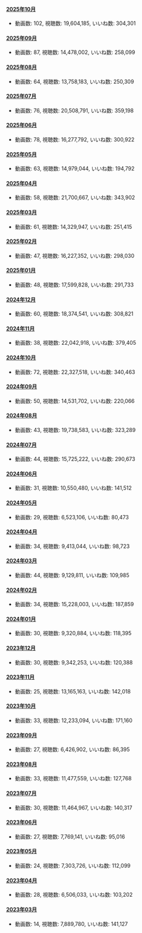 #### [2025年10月](videos/202510 "wikilink")

-   動画数: 102, 視聴数: 19,604,185, いいね数: 304,301

#### [2025年09月](videos/202509 "wikilink")

-   動画数: 87, 視聴数: 14,478,002, いいね数: 258,099

#### [2025年08月](videos/202508 "wikilink")

-   動画数: 64, 視聴数: 13,758,183, いいね数: 250,309

#### [2025年07月](videos/202507 "wikilink")

-   動画数: 76, 視聴数: 20,508,791, いいね数: 359,198

#### [2025年06月](videos/202506 "wikilink")

-   動画数: 78, 視聴数: 16,277,792, いいね数: 300,922

#### [2025年05月](videos/202505 "wikilink")

-   動画数: 63, 視聴数: 14,979,044, いいね数: 194,792

#### [2025年04月](videos/202504 "wikilink")

-   動画数: 58, 視聴数: 21,700,667, いいね数: 343,902

#### [2025年03月](videos/202503 "wikilink")

-   動画数: 61, 視聴数: 14,329,947, いいね数: 251,415

#### [2025年02月](videos/202502 "wikilink")

-   動画数: 47, 視聴数: 16,227,352, いいね数: 298,030

#### [2025年01月](videos/202501 "wikilink")

-   動画数: 48, 視聴数: 17,599,828, いいね数: 291,733

#### [2024年12月](videos/202412 "wikilink")

-   動画数: 60, 視聴数: 18,374,541, いいね数: 308,821

#### [2024年11月](videos/202411 "wikilink")

-   動画数: 38, 視聴数: 22,042,918, いいね数: 379,405

#### [2024年10月](videos/202410 "wikilink")

-   動画数: 72, 視聴数: 22,327,518, いいね数: 340,463

#### [2024年09月](videos/202409 "wikilink")

-   動画数: 50, 視聴数: 14,531,702, いいね数: 220,066

#### [2024年08月](videos/202408 "wikilink")

-   動画数: 43, 視聴数: 19,738,583, いいね数: 323,289

#### [2024年07月](videos/202407 "wikilink")

-   動画数: 44, 視聴数: 15,725,222, いいね数: 290,673

#### [2024年06月](videos/202406 "wikilink")

-   動画数: 31, 視聴数: 10,550,480, いいね数: 141,512

#### [2024年05月](videos/202405 "wikilink")

-   動画数: 29, 視聴数: 6,523,106, いいね数: 80,473

#### [2024年04月](videos/202404 "wikilink")

-   動画数: 34, 視聴数: 9,413,044, いいね数: 98,723

#### [2024年03月](videos/202403 "wikilink")

-   動画数: 44, 視聴数: 9,129,811, いいね数: 109,985

#### [2024年02月](videos/202402 "wikilink")

-   動画数: 34, 視聴数: 15,228,003, いいね数: 187,859

#### [2024年01月](videos/202401 "wikilink")

-   動画数: 30, 視聴数: 9,320,884, いいね数: 118,395

#### [2023年12月](videos/202312 "wikilink")

-   動画数: 30, 視聴数: 9,342,253, いいね数: 120,388

#### [2023年11月](videos/202311 "wikilink")

-   動画数: 25, 視聴数: 13,165,163, いいね数: 142,018

#### [2023年10月](videos/202310 "wikilink")

-   動画数: 33, 視聴数: 12,233,094, いいね数: 171,160

#### [2023年09月](videos/202309 "wikilink")

-   動画数: 27, 視聴数: 6,426,902, いいね数: 86,395

#### [2023年08月](videos/202308 "wikilink")

-   動画数: 33, 視聴数: 11,477,559, いいね数: 127,768

#### [2023年07月](videos/202307 "wikilink")

-   動画数: 30, 視聴数: 11,464,967, いいね数: 140,317

#### [2023年06月](videos/202306 "wikilink")

-   動画数: 27, 視聴数: 7,769,141, いいね数: 95,016

#### [2023年05月](videos/202305 "wikilink")

-   動画数: 24, 視聴数: 7,303,726, いいね数: 112,099

#### [2023年04月](videos/202304 "wikilink")

-   動画数: 28, 視聴数: 6,506,033, いいね数: 103,202

#### [2023年03月](videos/202303 "wikilink")

-   動画数: 14, 視聴数: 7,889,780, いいね数: 141,127


